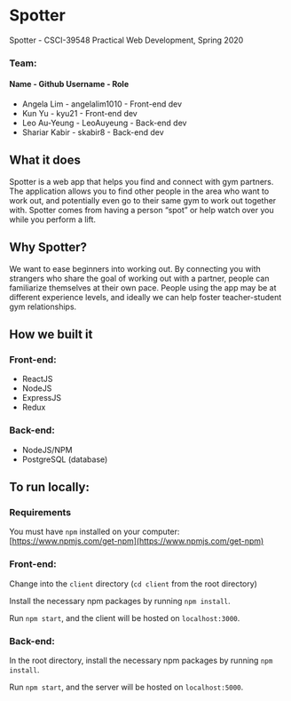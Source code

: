 # Spotter
Spotter - CSCI-39548 Practical Web Development, Spring 2020

### Team:
#### Name - Github Username - Role
- Angela Lim - angelalim1010 - Front-end dev
- Kun Yu - kyu21 - Front-end dev
- Leo Au-Yeung - LeoAuyeung - Back-end dev
- Shariar Kabir - skabir8 - Back-end dev

## What it does
Spotter is a web app that helps you find and connect with gym partners.
The application allows you to find other people in the area who want to work out, and potentially even go to their same gym to work out together with.
Spotter comes from having a person “spot” or help watch over you while you perform a lift.

## Why Spotter?
We want to ease beginners into working out.
By connecting you with strangers who share the goal of working out with a partner, people can familiarize themselves at their own pace.
People using the app may be at different experience levels, and ideally we can help foster teacher-student gym relationships.

## How we built it
### Front-end:
- ReactJS
- NodeJS
- ExpressJS
- Redux

### Back-end:
- NodeJS/NPM
- PostgreSQL (database)

## To run locally:
### Requirements
You must have `npm` installed on your computer: [https://www.npmjs.com/get-npm](https://www.npmjs.com/get-npm)

### Front-end:
Change into the `client` directory (`cd client` from the root directory)

Install the necessary npm packages by running `npm install`.

Run `npm start`, and the client will be hosted on `localhost:3000`.

### Back-end:
In the root directory, install the necessary npm packages by running `npm install`.

Run `npm start`, and the server will be hosted on `localhost:5000`.
